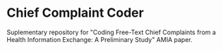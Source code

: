 # Chief Complaint Coder
Suplementary repository for "Coding Free-Text Chief Complaints from a Health Information Exchange:  A Preliminary Study" AMIA paper.
